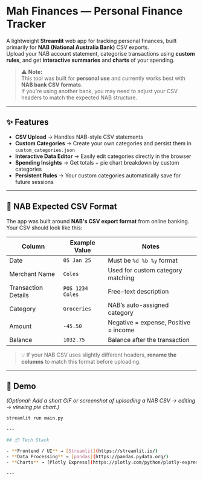# Mah Finances — Personal Finance Tracker  

A lightweight **Streamlit** web app for tracking personal finances, built primarily for **NAB (National Australia Bank)** CSV exports.  
Upload your NAB account statement, categorise transactions using **custom rules**, and get **interactive summaries** and **charts** of your spending.

> ⚠️ **Note:**  
This tool was built for **personal use** and currently works best with **NAB bank CSV formats**.  
If you're using another bank, you may need to adjust your CSV headers to match the expected NAB structure.

---

## ✨ Features

- **CSV Upload** → Handles NAB-style CSV statements  
- **Custom Categories** → Create your own categories and persist them in `custom_categories.json`  
- **Interactive Data Editor** → Easily edit categories directly in the browser  
- **Spending Insights** → Get totals + pie chart breakdown by custom categories  
- **Persistent Rules** → Your custom categories automatically save for future sessions  

---

## 📌 NAB Expected CSV Format

The app was built around **NAB's CSV export format** from online banking.  
Your CSV should look like this:

| **Column**            | **Example Value**   | **Notes**                                |
|-----------------------|----------------------|-----------------------------------------|
| Date                 | `05 Jan 25`         | Must be `%d %b %y` format              |
| Merchant Name        | `Coles`             | Used for custom category matching      |
| Transaction Details  | `POS 1234 Coles`    | Free-text description                 |
| Category            | `Groceries`         | NAB’s auto-assigned category          |
| Amount             | `-45.50`           | Negative = expense, Positive = income |
| Balance           | `1032.75`         | Balance after the transaction        |

> 💡 If your NAB CSV uses slightly different headers, **rename the columns** to match this format before uploading.

---

## 📸 Demo

_(Optional: Add a short GIF or screenshot of uploading a NAB CSV → editing → viewing pie chart.)_

```bash
streamlit run main.py

---

## 📦 Tech Stack

- **Frontend / UI** → [Streamlit](https://streamlit.io/)
- **Data Processing** → [pandas](https://pandas.pydata.org/)
- **Charts** → [Plotly Express](https://plotly.com/python/plotly-express/)

---
